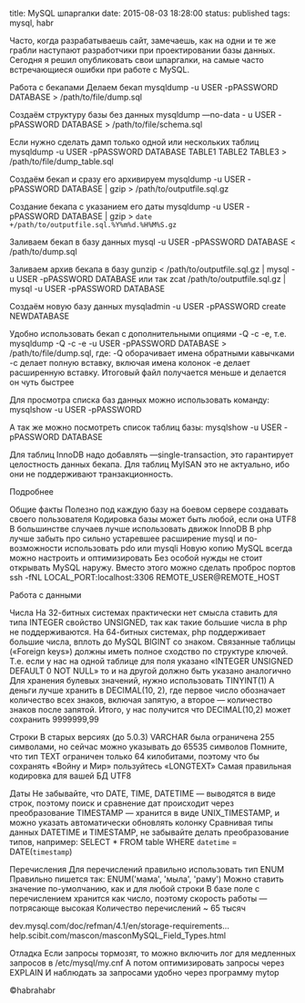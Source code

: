 title: MySQL шпаргалки
date: 2015-08-03 18:28:00
status: published
tags: mysql, habr

Часто, когда разрабатываешь сайт, замечаешь, как на одни и те же грабли наступают разработчики при проектировании базы данных.
Сегодня я решил опубликовать свои шпаргалки, на самые часто встречающиеся ошибки при работе с MySQL.

Работа с бекапами
Делаем бекап
mysqldump -u USER -pPASSWORD DATABASE > /path/to/file/dump.sql

Создаём структуру базы без данных
mysqldump —no-data - u USER -pPASSWORD DATABASE > /path/to/file/schema.sql

Если нужно сделать дамп только одной или нескольких таблиц
mysqldump -u USER -pPASSWORD DATABASE TABLE1 TABLE2 TABLE3 > /path/to/file/dump_table.sql

Создаём бекап и сразу его архивируем
mysqldump -u USER -pPASSWORD DATABASE | gzip > /path/to/outputfile.sql.gz

Создание бекапа с указанием его даты
mysqldump -u USER -pPASSWORD DATABASE | gzip > `date +/path/to/outputfile.sql.%Y%m%d.%H%M%S.gz`

Заливаем бекап в базу данных
mysql -u USER -pPASSWORD DATABASE < /path/to/dump.sql

Заливаем архив бекапа в базу
gunzip < /path/to/outputfile.sql.gz | mysql -u USER -pPASSWORD DATABASE
или так
zcat /path/to/outputfile.sql.gz | mysql -u USER -pPASSWORD DATABASE

Создаём новую базу данных
mysqladmin -u USER -pPASSWORD create NEWDATABASE

Удобно использовать бекап с дополнительными опциями -Q -c -e, т.е.
mysqldump -Q -c -e -u USER -pPASSWORD DATABASE > /path/to/file/dump.sql, где:
-Q оборачивает имена обратными кавычками
-c делает полную вставку, включая имена колонок
-e делает расширенную вставку. Итоговый файл получается меньше и делается он чуть быстрее

Для просмотра списка баз данных можно использовать команду:
mysqlshow -u USER -pPASSWORD

А так же можно посмотреть список таблиц базы:
mysqlshow -u USER -pPASSWORD DATABASE

Для таблиц InnoDB надо добавлять —single-transaction, это гарантирует целостность данных бекапа.
Для таблиц MyISAN это не актуально, ибо они не поддерживают транзакционность.

Подробнее

Общие факты
Полезно под каждую базу на боевом сервере создавать своего пользователя
Кодировка базы может быть любой, если она UTF8
В большинстве случаев лучше использовать движок InnoDB
В php лучше забыть про сильно устаревшее расширение mysql и по-возможности использовать pdo или mysqli
Новую копию MySQL всегда можно настроить и оптимизировать
Без особой нужды не стоит открывать MySQL наружу. Вместо этого можно сделать проброс портов
ssh -fNL LOCAL_PORT:localhost:3306 REMOTE_USER@REMOTE_HOST

Работа с данными

Числа
На 32-битных системах практически нет смысла ставить для типа INTEGER свойство UNSIGNED, так как такие большие числа в php не поддерживаются.
На 64-битных системах, php поддерживает большие числа, вплоть до MySQL BIGINT со знаком.
Связанные таблицы («Foreign keys») должны иметь полное сходство по структуре ключей. Т.е. если у нас на одной таблице для поля указано «INTEGER UNSIGNED DEFAULT 0 NOT NULL» то и на другой должно быть указано аналогично
Для хранения булевых значений, нужно использовать TINYINT(1)
А деньги лучше хранить в DECIMAL(10, 2), где первое число обозначает количество всех знаков, включая запятую, а второе — количество знаков после запятой. Итого, у нас получится что DECIMAL(10,2) может сохранить 9999999,99

Строки
В старых версиях (до 5.0.3) VARCHAR была ограничена 255 символами, но сейчас можно указывать до 65535 символов
Помните, что тип TEXT ограничен только 64 килобитами, поэтому что бы сохранять «Войну и Мир» пользуйтесь «LONGTEXT»
Самая правильная кодировка для вашей БД UTF8

Даты
Не забывайте, что
DATE, TIME, DATETIME — выводятся в виде строк, поэтому поиск и сравнение дат происходит через преобразование
TIMESTAMP — хранится в виде UNIX_TIMESTAMP, и можно указать автоматически обновлять колонку
Сравнивая типы данных DATETIME и TIMESTAMP, не забывайте делать преобразование типов, например:
SELECT * FROM table WHERE `datetime` = DATE(`timestamp`)

Перечисления
Для перечислений правильно использовать тип ENUM
Правильно пишется так: ENUM('мама', 'мыла', 'раму')
Можно ставить значение по-умолчанию, как и для любой строки
В базе поле с перечислением хранится как число, поэтому скорость работы — потрясающе высокая
Количество перечислений ~ 65 тысяч

dev.mysql.com/doc/refman/4.1/en/storage-requirements...
help.scibit.com/mascon/masconMySQL_Field_Types.html

Отладка
Если запросы тормозят, то можно включить лог для медленных запросов в /etc/mysql/my.cnf
А потом оптимизировать запросы через EXPLAIN
И наблюдать за запросами удобно через программу mytop

©habrahabr
